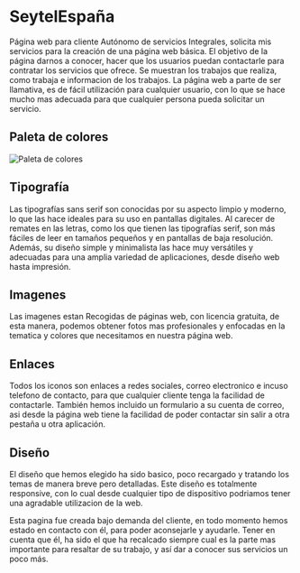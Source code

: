 # SeytelEspaña
Página web para cliente Autónomo de servicios Integrales, solicita mis servicios para la creación de una página web básica. El objetivo de la página darnos a conocer, hacer que los usuarios puedan contactarle para contratar los servicios que ofrece.  Se muestran los trabajos que realiza, como trabaja e informacion de los trabajos. La página web a parte de ser llamativa, es de fácil utilización para cualquier usuario, con lo que se hace mucho mas adecuada para que cualquier persona pueda solicitar un servicio.

## Paleta de colores
![Paleta de colores](https://github.com/JosemanuelPDR00/SeytelEspa-a/assets/77966853/3cc0af0d-dd26-402f-b3d5-fa15718491be)

## Tipografía
Las tipografías sans serif son conocidas por su aspecto limpio y moderno, lo que las hace ideales para su uso en pantallas digitales. Al carecer de remates en las letras, como los que tienen las tipografías serif, son más fáciles de leer en tamaños pequeños y en pantallas de baja resolución. Además, su diseño simple y minimalista las hace muy versátiles y adecuadas para una amplia variedad de aplicaciones, desde diseño web hasta impresión.

## Imagenes
Las imagenes estan Recogidas de páginas web, con licencia gratuita, de esta manera, podemos obtener fotos mas profesionales y enfocadas en la tematica y colores que necesitamos en nuestra página web.

## Enlaces
Todos los iconos son enlaces a redes sociales, correo electronico e incuso telefono de contacto, para que cualquier cliente tenga la facilidad de contactarle. También hemos incluido un formulario a su cuenta de correo, asi desde la página web tiene la facilidad de poder contactar sin salir a otra pestaña u otra aplicación.

## Diseño
El diseño que hemos elegido ha sido basico, poco recargado y tratando los temas de manera breve pero detalladas. Este diseño es totalmente responsive, con lo cual desde cualquier tipo de dispositivo podriamos tener una agradable utilizacion de la web.

Esta pagina fue creada bajo demanda del cliente, en todo momento hemos estado en contacto con él, para poder aconsejarle y ayudarle. Tener en cuenta que él, ha sido el que ha recalcado siempre cual es la parte mas importante para resaltar de su trabajo, y así dar a conocer sus servicios un poco más.
